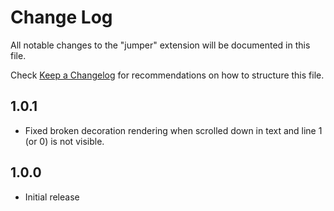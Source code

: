 # Change Log

All notable changes to the "jumper" extension will be documented in this file.

Check [Keep a Changelog](http://keepachangelog.com/) for recommendations on how to structure this file.

## 1.0.1

- Fixed broken decoration rendering when scrolled down in text and line 1 (or 0) is not visible.

## 1.0.0

- Initial release
